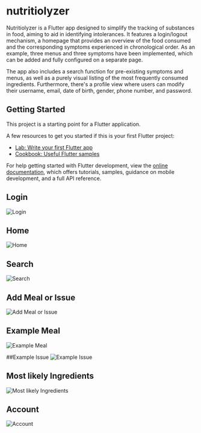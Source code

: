 # nutritiolyzer

Nutritiolyzer is a Flutter app designed to simplify the tracking of substances in food, aiming to aid in identifying intolerances. It features a login/logout mechanism, a homepage that provides an overview of the food consumed and the corresponding symptoms experienced in chronological order. As an example, three menus and three symptoms have been implemented, which can be added and fully configured on a separate page.

The app also includes a search function for pre-existing symptoms and menus, as well as a purely visual listing of the most frequently consumed ingredients. Furthermore, there's a profile view where users can modify their username, email, date of birth, gender, phone number, and password.

## Getting Started

This project is a starting point for a Flutter application.

A few resources to get you started if this is your first Flutter project:

- [Lab: Write your first Flutter app](https://docs.flutter.dev/get-started/codelab)
- [Cookbook: Useful Flutter samples](https://docs.flutter.dev/cookbook)

For help getting started with Flutter development, view the
[online documentation](https://docs.flutter.dev/), which offers tutorials,
samples, guidance on mobile development, and a full API reference.

## Login
![Login](readme_img/login.png)

## Home
![Home](readme_img/home.png)

## Search
![Search](readme_img/search.png)

## Add Meal or Issue
![Add Meal or Issue](readme_img/add.png)

## Example Meal
![Example Meal](readme_img/example_meal.png)

##Example Issue
![Example Issue](readme_img/example_issues.png)

## Most likely Ingredients
![Most likely Ingredients](readme_img/ingredients.png)

## Account
![Account](readme_img/personal.png)
